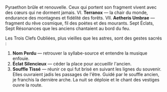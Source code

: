 Pyraethon brûle et renouvelle. Ceux qui portent son fragment vivent avec des cœurs qui ne dorment jamais.
VI. **Terranox** — la chair du monde, endurance des montagnes et fidélité des forêts.
VII. **Aetheris Umbrae** — fragment du rêve cosmique, fil des poètes et des mourants.
Sept Éclats, Sept Résonances que les anciens chantaient au bord du feu.

Les Trois Clefs Oubliées, plus vieilles que les astres, sont des gestes sacrés :
1. **Nom Perdu** — retrouver la syllabe-source et entendre la musique enfouie.
2. **Éclat Silencieux** — céder la place pour accueillir l'ancien.
3. **Souffle Tissé** — réunir ce qui fut brisé en suivant les lignes du souvenir.
Elles ouvraient jadis les passages de l'être. Guidé par le souffle ancien, je franchis la dernière arche. La nuit se déploie et le chant des vestiges ouvre la route.
